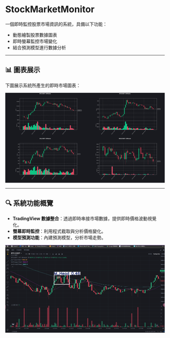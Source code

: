 # StockMarketMonitor
一個即時監控股票市場資訊的系統，具備以下功能：
- 動態繪製股票數據圖表  
- 即時螢幕監控市場變化  
- 結合預測模型進行數據分析

---

## 📊 圖表展示
下圖展示系統所產生的即時市場圖表：

![股票圖表](./images/example.jpg)

---

## 🔍 系統功能概覽
- **TradingView 數據整合**：透過即時串接市場數據，提供即時價格波動視覺化。
- **螢幕即時監控**：利用程式截取與分析價格變化。
- **模型預測功能**：內建預測模型，分析市場走勢。

![即時監控](./images/example2.jpg)
